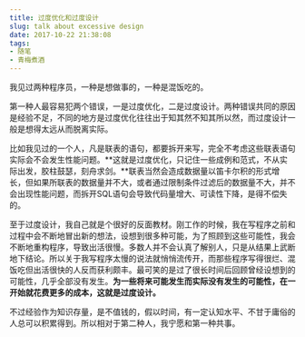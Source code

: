 ```yaml
---
title: 过度优化和过度设计
slug: talk about excessive design
date: 2017-10-22 21:38:08
tags:
- 随笔
- 青梅煮酒
---
```

我见过两种程序员，一种是想做事的，一种是混饭吃的。

第一种人最容易犯两个错误，一是过度优化，二是过度设计。两种错误共同的原因是经验不足，不同的地方是过度优化往往出于知其然不知其所以然，而过度设计一般是想得太远从而脱离实际。

比如我见过的一个人，凡是联表的语句，都要拆开来写，完全不考虑这些联表语句实际会不会发生性能问题。**这就是过度优化，只记住一些成例和范式，不从实际出发，胶柱鼓瑟，刻舟求剑。**联表当然会造成数据量以笛卡尔积的形式增长，但如果所联表的数据量并不大，或者通过限制条件过滤后的数据量不大，并不会出现性能问题，而拆开SQL语句会导致代码量增大、可读性下降，是得不偿失的。

至于过度设计，我自己就是个很好的反面教材。刚工作的时候，我在写程序之前和过程中会不断地冒出新的想法，设想到很多种可能，为了照顾到这些可能性，我会不断地重构程序，导致出活很慢。多数人并不会认真了解别人，只是从结果上武断地下结论。所以关于我写程序太慢的说法就悄悄流传开，而那些程序写得很烂、混饭吃但出活很快的人反而获利颇丰。最可笑的是过了很长时间后回顾曾经设想到的可能性，几乎全部没有发生。**为一些将来可能发生而实际没有发生的可能性，在一开始就花费更多的成本，这就是过度设计。**

不过经验作为知识存量，是不值钱的，假以时间，有一定认知水平、不甘于庸俗的人总可以积累得到。所以相对于第二种人，我宁愿和第一种共事。

